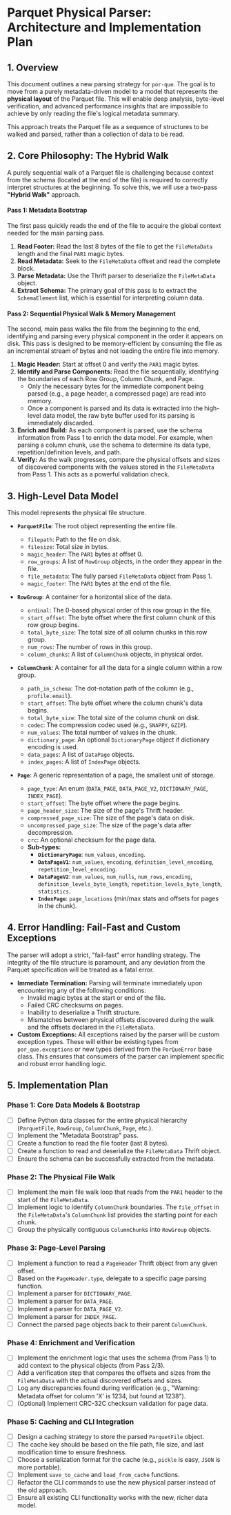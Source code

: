 # Parquet Physical Parser: Architecture and Implementation Plan

## 1. Overview

This document outlines a new parsing strategy for `por-que`. The goal is to move from a purely metadata-driven model to a model that represents the **physical layout** of the Parquet file. This will enable deep analysis, byte-level verification, and advanced performance insights that are impossible to achieve by only reading the file's logical metadata summary.

This approach treats the Parquet file as a sequence of structures to be walked and parsed, rather than a collection of data to be read.

## 2. Core Philosophy: The Hybrid Walk

A purely sequential walk of a Parquet file is challenging because context from the schema (located at the end of the file) is required to correctly interpret structures at the beginning. To solve this, we will use a two-pass **"Hybrid Walk"** approach.

#### Pass 1: Metadata Bootstrap
The first pass quickly reads the end of the file to acquire the global context needed for the main parsing pass.
1.  **Read Footer:** Read the last 8 bytes of the file to get the `FileMetaData` length and the final `PAR1` magic bytes.
2.  **Read Metadata:** Seek to the `FileMetaData` offset and read the complete block.
3.  **Parse Metadata:** Use the Thrift parser to deserialize the `FileMetaData` object.
4.  **Extract Schema:** The primary goal of this pass is to extract the `SchemaElement` list, which is essential for interpreting column data.

#### Pass 2: Sequential Physical Walk & Memory Management
The second, main pass walks the file from the beginning to the end, identifying and parsing every physical component in the order it appears on disk. This pass is designed to be memory-efficient by consuming the file as an incremental stream of bytes and not loading the entire file into memory.

1.  **Magic Header:** Start at offset 0 and verify the `PAR1` magic bytes.
2.  **Identify and Parse Components:** Read the file sequentially, identifying the boundaries of each Row Group, Column Chunk, and Page.
    *   Only the necessary bytes for the immediate component being parsed (e.g., a page header, a compressed page) are read into memory.
    *   Once a component is parsed and its data is extracted into the high-level data model, the raw byte buffer used for its parsing is immediately discarded.
3.  **Enrich and Build:** As each component is parsed, use the schema information from Pass 1 to enrich the data model. For example, when parsing a column chunk, use the schema to determine its data type, repetition/definition levels, and path.
4.  **Verify:** As the walk progresses, compare the physical offsets and sizes of discovered components with the values stored in the `FileMetaData` from Pass 1. This acts as a powerful validation check.

## 3. High-Level Data Model

This model represents the physical file structure.

*   **`ParquetFile`**: The root object representing the entire file.
    *   `filepath`: Path to the file on disk.
    *   `filesize`: Total size in bytes.
    *   `magic_header`: The `PAR1` bytes at offset 0.
    *   `row_groups`: A list of `RowGroup` objects, in the order they appear in the file.
    *   `file_metadata`: The fully parsed `FileMetaData` object from Pass 1.
    *   `magic_footer`: The `PAR1` bytes at the end of the file.

*   **`RowGroup`**: A container for a horizontal slice of the data.
    *   `ordinal`: The 0-based physical order of this row group in the file.
    *   `start_offset`: The byte offset where the first column chunk of this row group begins.
    *   `total_byte_size`: The total size of all column chunks in this row group.
    *   `num_rows`: The number of rows in this group.
    *   `column_chunks`: A list of `ColumnChunk` objects, in physical order.

*   **`ColumnChunk`**: A container for all the data for a single column within a row group.
    *   `path_in_schema`: The dot-notation path of the column (e.g., `profile.email`).
    *   `start_offset`: The byte offset where the column chunk's data begins.
    *   `total_byte_size`: The total size of the column chunk on disk.
    *   `codec`: The compression codec used (e.g., `SNAPPY`, `GZIP`).
    *   `num_values`: The total number of values in the chunk.
    *   `dictionary_page`: An optional `DictionaryPage` object if dictionary encoding is used.
    *   `data_pages`: A list of `DataPage` objects.
    *   `index_pages`: A list of `IndexPage` objects.

*   **`Page`**: A generic representation of a page, the smallest unit of storage.
    *   `page_type`: An enum (`DATA_PAGE`, `DATA_PAGE_V2`, `DICTIONARY_PAGE`, `INDEX_PAGE`).
    *   `start_offset`: The byte offset where the page begins.
    *   `page_header_size`: The size of the page's Thrift header.
    *   `compressed_page_size`: The size of the page's data on disk.
    *   `uncompressed_page_size`: The size of the page's data after decompression.
    *   `crc`: An optional checksum for the page data.
    *   **Sub-types:**
        *   **`DictionaryPage`**: `num_values`, `encoding`.
        *   **`DataPageV1`**: `num_values`, `encoding`, `definition_level_encoding`, `repetition_level_encoding`.
        *   **`DataPageV2`**: `num_values`, `num_nulls`, `num_rows`, `encoding`, `definition_levels_byte_length`, `repetition_levels_byte_length`, `statistics`.
        *   **`IndexPage`**: `page_locations` (min/max stats and offsets for pages in the chunk).

## 4. Error Handling: Fail-Fast and Custom Exceptions

The parser will adopt a strict, "fail-fast" error handling strategy. The integrity of the file structure is paramount, and any deviation from the Parquet specification will be treated as a fatal error.

*   **Immediate Termination:** Parsing will terminate immediately upon encountering any of the following conditions:
    *   Invalid magic bytes at the start or end of the file.
    *   Failed CRC checksums on pages.
    *   Inability to deserialize a Thrift structure.
    *   Mismatches between physical offsets discovered during the walk and the offsets declared in the `FileMetaData`.
*   **Custom Exceptions:** All exceptions raised by the parser will be custom exception types. These will either be existing types from `por_que.exceptions` or new types derived from the `PorQueError` base class. This ensures that consumers of the parser can implement specific and robust error handling logic.

## 5. Implementation Plan

### Phase 1: Core Data Models & Bootstrap
- [ ] Define Python data classes for the entire physical hierarchy (`ParquetFile`, `RowGroup`, `ColumnChunk`, `Page`, etc.).
- [ ] Implement the "Metadata Bootstrap" pass.
- [ ] Create a function to read the file footer (last 8 bytes).
- [ ] Create a function to read and deserialize the `FileMetaData` Thrift object.
- [ ] Ensure the schema can be successfully extracted from the metadata.

### Phase 2: The Physical File Walk
- [ ] Implement the main file walk loop that reads from the `PAR1` header to the start of the `FileMetaData`.
- [ ] Implement logic to identify `ColumnChunk` boundaries. The `file_offset` in the `FileMetaData`'s `ColumnChunk` list provides the starting point for each chunk.
- [ ] Group the physically contiguous `ColumnChunk`s into `RowGroup` objects.

### Phase 3: Page-Level Parsing
- [ ] Implement a function to read a `PageHeader` Thrift object from any given offset.
- [ ] Based on the `PageHeader.type`, delegate to a specific page parsing function.
- [ ] Implement a parser for `DICTIONARY_PAGE`.
- [ ] Implement a parser for `DATA_PAGE`.
- [ ] Implement a parser for `DATA_PAGE_V2`.
- [ ] Implement a parser for `INDEX_PAGE`.
- [ ] Connect the parsed page objects back to their parent `ColumnChunk`.

### Phase 4: Enrichment and Verification
- [ ] Implement the enrichment logic that uses the schema (from Pass 1) to add context to the physical objects (from Pass 2/3).
- [ ] Add a verification step that compares the offsets and sizes from the `FileMetaData` with the actual discovered offsets and sizes.
- [ ] Log any discrepancies found during verification (e.g., "Warning: Metadata offset for column 'X' is 1234, but found at 1238").
- [ ] (Optional) Implement CRC-32C checksum validation for page data.

### Phase 5: Caching and CLI Integration
- [ ] Design a caching strategy to store the parsed `ParquetFile` object.
- [ ] The cache key should be based on the file path, file size, and last modification time to ensure freshness.
- [ ] Choose a serialization format for the cache (e.g., `pickle` is easy, `JSON` is more portable).
- [ ] Implement `save_to_cache` and `load_from_cache` functions.
- [ ] Refactor the CLI commands to use the new physical parser instead of the old approach.
- [ ] Ensure all existing CLI functionality works with the new, richer data model.
